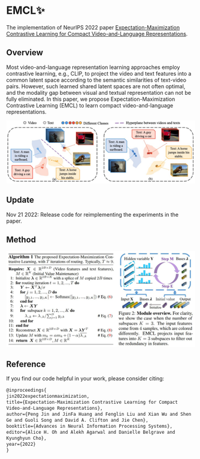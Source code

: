 # EMCL✨
The implementation of NeurIPS 2022 paper [Expectation-Maximization Contrastive Learning for Compact Video-and-Language Representations]().

## Overview
Most video-and-language representation learning approaches employ contrastive learning, e.g., CLIP, to project the video and text features into a common latent space according to the semantic similarities of text-video pairs. However, such learned shared latent spaces are not often optimal, and the modality gap between visual and textual representation can not be fully eliminated. In this paper, we propose Expectation-Maximization Contrastive Learning (EMCL) to learn compact video-and-language representations.

![motivation](Modality_gap.png)

## Update
Nov 21 2022: Release code for reimplementing the experiments in the paper.

## Method
![EMCL](EMCL.png)


## Reference
If you find our code helpful in your work, please consider citing:
```
@inproceedings{
jin2022expectationmaximization,
title={Expectation-Maximization Contrastive Learning for Compact Video-and-Language Representations},
author={Peng Jin and JinFa Huang and Fenglin Liu and Xian Wu and Shen Ge and Guoli Song and David A. Clifton and Jie Chen},
booktitle={Advances in Neural Information Processing Systems},
editor={Alice H. Oh and Alekh Agarwal and Danielle Belgrave and Kyunghyun Cho},
year={2022}
}
```


[def]: motivation.pdf